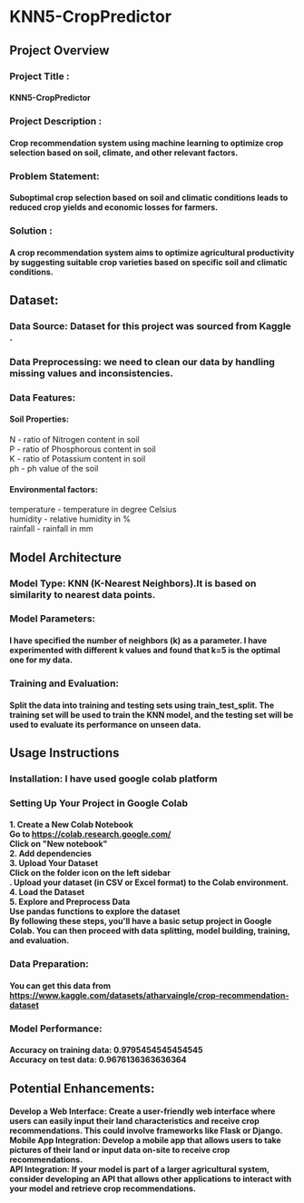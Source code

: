 # KNN5-CropPredictor
<h2>Project Overview<br></h2>
<h3>Project Title :</h3>
<h4> KNN5-CropPredictor</h4>
<h3>Project Description : </h3>
<h4>Crop recommendation system using machine learning to optimize crop selection based on soil, climate, and other relevant factors.</h4>
<h3>Problem Statement: </h3>
<h4>Suboptimal crop selection based on soil and climatic conditions leads to reduced crop yields and economic losses for farmers.</h4>
<h3>Solution : </h3>
<h4>A crop recommendation system aims to optimize agricultural productivity by suggesting suitable crop varieties based on specific soil and climatic conditions.</h4>
<h2>Dataset:</h2>
<h3>Data Source: Dataset for this project was sourced from Kaggle .</h3>
<h3>Data Preprocessing: we need to clean our data by handling missing values and inconsistencies.</h3> 
<h3>Data Features: </h3>
<h4>Soil Properties:</h4>
<p>N - ratio of Nitrogen content in soil<br>
P - ratio of Phosphorous content in soil<br>
K - ratio of Potassium content in soil<br>
ph - ph value of the soil</p>
<h4>Environmental factors:</h4>
<p>temperature - temperature in degree Celsius<br>
humidity - relative humidity in %<br>
rainfall - rainfall in mm</p>
<h2>Model Architecture</h2>
<h3>Model Type: KNN (K-Nearest Neighbors).It is based on similarity to nearest data points.</h3>
<h3>Model Parameters: </h3><h4>I have specified the number of neighbors (k) as a parameter. I have experimented with different k values and found that k=5 is the optimal one for my data.</h4>
<h3>Training and Evaluation: </h3><h4>Split the data into training and testing sets using train_test_split. The training set will be used to train the KNN model, and the testing set will be used to evaluate its performance on unseen data.</h4>
<h2>Usage Instructions</h2>
<h3>Installation: I have used google colab platform</h3>
<h3>Setting Up Your Project in Google Colab </h3>
<h4>1. Create a New Colab Notebook<br>
Go to <a href="https://colab.research.google.com/">https://colab.research.google.com/</a><br>
Click on "New notebook"<br>
2. Add dependencies<br>
3. Upload Your Dataset<br>
Click on the folder icon on the left sidebar<br>.
Upload your dataset (in CSV or Excel format) to the Colab environment.<br>
4. Load the Dataset<br>
5. Explore and Preprocess Data<br>
Use pandas functions to explore the dataset<br>
By following these steps, you'll have a basic setup project in Google Colab. You can then proceed with data splitting, model building, training, and evaluation. 
</h4>
<h3>Data Preparation: </h3>
<h4>You can get this data from <a href="https://www.kaggle.com/datasets/atharvaingle/crop-recommendation-dataset">https://www.kaggle.com/datasets/atharvaingle/crop-recommendation-dataset</a></h4>
<h3>Model Performance: </h3>
<h4>Accuracy on training data: 0.9795454545454545<br>
Accuracy on test data: 0.9676136363636364
</h4>
<h2>Potential Enhancements: </h2>
<h4>Develop a Web Interface: Create a user-friendly web interface where users can easily input their land characteristics and receive crop recommendations. This could involve frameworks like Flask or Django.<br>
Mobile App Integration: Develop a mobile app that allows users to take pictures of their land or input data on-site to receive crop recommendations.<br>
API Integration: If your model is part of a larger agricultural system, consider developing an API that allows other applications to interact with your model and retrieve crop recommendations.</h4>
